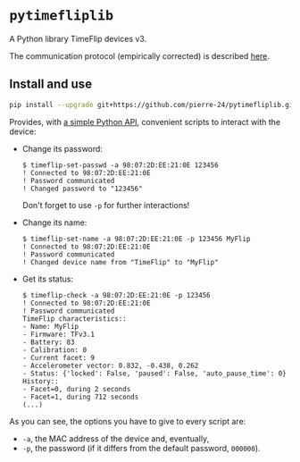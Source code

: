 # `pytimefliplib`

A Python library TimeFlip devices v3.

The communication protocol (empirically corrected) is described [here](./protocol_v3_corrected.md).

## Install and use

```bash
pip install --upgrade git+https://github.com/pierre-24/pytimefliplib.git
```

Provides, with [a simple Python API](./pytimefliplib/async_client.py), 
convenient scripts to interact with the device:

- Change its password:
  ```
  $ timeflip-set-passwd -a 98:07:2D:EE:21:0E 123456
  ! Connected to 98:07:2D:EE:21:0E
  ! Password communicated
  ! Changed password to "123456"
  ```
  Don't forget to use `-p` for further interactions!

- Change its name:
  ```
  $ timeflip-set-name -a 98:07:2D:EE:21:0E -p 123456 MyFlip
  ! Connected to 98:07:2D:EE:21:0E
  ! Password communicated
  ! Changed device name from "TimeFlip" to "MyFlip"
  ```

- Get its status:
  ```
  $ timeflip-check -a 98:07:2D:EE:21:0E -p 123456
  ! Connected to 98:07:2D:EE:21:0E
  ! Password communicated
  TimeFlip characteristics::
  - Name: MyFlip
  - Firmware: TFv3.1
  - Battery: 83
  - Calibration: 0
  - Current facet: 9
  - Accelerometer vector: 0.832, -0.438, 0.262
  - Status: {'locked': False, 'paused': False, 'auto_pause_time': 0}
  History::
  - Facet=0, during 2 seconds
  - Facet=1, during 712 seconds
  (...)
  ```

As you can see, the options you have to give to every script are:
+ `-a`, the MAC address of the device and, eventually,
+ `-p`, the password (if it differs from the default password, `000000`).